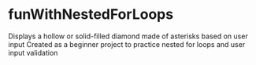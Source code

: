 # funWithNestedForLoops
Displays a hollow or solid-filled diamond made of asterisks based on user input
Created as a beginner project to practice nested for loops and user input validation
